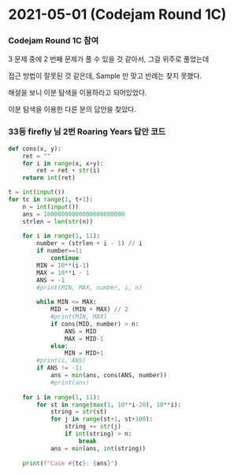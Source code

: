 # 2021-05-01 (Codejam Round 1C)

### Codejam Round 1C 참여

3 문제 중에 2 번째 문제가 풀 수 있을 것 같아서, 그걸 위주로 풀었는데

접근 방법이 잘못된 것 같은데, Sample 만 맞고 반례는 찾지 못했다.

해설을 보니 이분 탐색을 이용하라고 되어있었다.

이분 탐색을 이용한 다른 분의 답안을 찾았다.



### 33등 firefly 님 2번 Roaring Years 답안 코드

```python
def cons(x, y):
    ret = ""
    for i in range(x, x+y):
        ret = ret + str(i)
    return int(ret)

t = int(input())
for tc in range(1, t+1):
    n = int(input())
    ans = 10000000000000000000000
    strlen = len(str(n))
    
    for i in range(1, 11):
        number = (strlen + i - 1) // i
        if number==1:
            continue
        MIN = 10**(i-1)
        MAX = 10**i - 1
        ANS = -1
        #print(MIN, MAX, number, i, n)
        
        while MIN <= MAX:
            MID = (MIN + MAX) // 2
            #print(MIN, MAX)
            if cons(MID, number) > n:
                ANS = MID
                MAX = MID-1
            else:
                MIN = MID+1
        #print(i, ANS)
        if ANS != -1:
            ans = min(ans, cons(ANS, number))
            #print(ans)
    
    for i in range(1, 11):
        for st in range(max(1, 10**i-20), 10**i):
            string = str(st)
            for j in range(st+1, st+100):
                string += str(j)
                if int(string) > n:
                    break
            ans = min(ans, int(string))
    
    print(f"Case #{tc}: {ans}")

```

